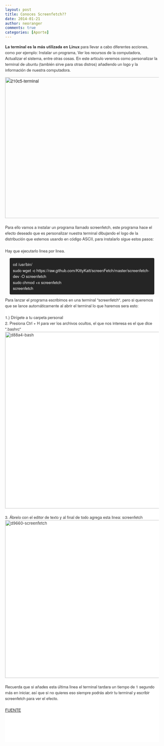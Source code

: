 ```yaml
---
layout: post
title: Conoces Screenfetch??
date: 2014-01-21
author: neoranger
comments: true
categories: [Aporte]
---
```

<span style="font-family:Helvetica Neue, Arial, Helvetica, sans-serif;"><b style="background-color:white;color:#333333;font-size:13px;">La terminal es la más utilizada en Linux</b><span style="background-color:white;color:#333333;font-size:13px;"> para llevar a cabo diferentes acciones, como por ejemplo: Instalar un programa, Ver los recursos de la computadora, Actualizar el sistema, entre otras cosas. En este articulo veremos como personalizar la terminal de ubuntu (también sirve para otras distros) añadiendo un logo y la información de nuestra computadora.</span></span>

<span style="font-family:Helvetica Neue, Arial, Helvetica, sans-serif;"><img class=" size-full wp-image-2064 aligncenter" src="https://blogneositelinux.files.wordpress.com/2016/10/210c5-terminal.png" alt="210c5-terminal" width="724" height="460" /><br style="background-color:white;color:#333333;font-size:13px;" /><br style="background-color:white;color:#333333;font-size:13px;" /><span style="background-color:white;color:#333333;font-size:13px;">Para ello vamos a instalar un programa llamado screenfetch, este programa hace el efecto deseado que es personalizar nuestra terminal dibujando el logo de la distribución que estemos usando en código ASCII, para instalarlo sigue estos pasos:</span><br style="background-color:white;color:#333333;font-size:13px;" /><br style="background-color:white;color:#333333;font-size:13px;" /><span style="background-color:white;color:#333333;font-size:13px;">Hay que ejecutarlo linea por linea.</span><br style="background-color:white;color:#333333;font-size:13px;" /></span>

<pre style="background-color:black;background-position:0 0;background-repeat:no-repeat no-repeat;border-bottom-left-radius:3px;border-bottom-right-radius:3px;border-top-left-radius:3px;border-top-right-radius:3px;border:1px solid #000000;color:whitesmoke;font-size:13px;margin:8px 15px;opacity:.85;padding:9.5px;text-shadow:none;white-space:pre-wrap;word-break:break-all;word-wrap:break-word;"><span style="font-family:Helvetica Neue, Arial, Helvetica, sans-serif;"><span style="border:none;line-height:20px;list-style:none;margin:0;outline:none;padding:0;">cd /usr/bin/
</span><span style="border:none;line-height:19.5px;list-style:none;margin:0;outline:none;padding:0;">sudo wget -c https://raw.github.com/KittyKatt/screenFetch/master/screenfetch-dev -O screenfetch
</span><span style="border:none;line-height:19.5px;list-style:none;margin:0;outline:none;padding:0;">sudo chmod +x screenfetch
</span><span style="border:none;line-height:19.5px;list-style:none;margin:0;outline:none;padding:0;">screenfetch</span>
</span></pre>

<div style="background-color:white;color:#333333;font-size:13px;"><span style="font-family:Helvetica Neue, Arial, Helvetica, sans-serif;">Para lanzar el programa escribimos en una terminal "screenfetch", pero si queremos que se lance automáticamente al abrir el terminal lo que haremos sera esto:</span></div>

<div style="background-color:white;color:#333333;font-size:13px;"><span style="font-family:Helvetica Neue, Arial, Helvetica, sans-serif;"> </span></div>

<div style="background-color:white;color:#333333;font-size:13px;"><span style="font-family:Helvetica Neue, Arial, Helvetica, sans-serif;">1.) Dirígete a tu carpeta personal</span></div>

<div style="background-color:white;color:#333333;font-size:13px;"><span style="font-family:Helvetica Neue, Arial, Helvetica, sans-serif;">2. Presiona Ctrl + H para ver los archivos ocultos, el que nos interesa es el que dice ".bashrc"</span></div>

<div style="background-color:white;color:#333333;font-size:13px;"></div>

<div style="background-color:white;color:#333333;font-size:13px;"><img class=" size-full wp-image-2356 aligncenter" src="https://blogneositelinux.files.wordpress.com/2016/10/d88a4-bash.png" alt="d88a4-bash" width="802" height="576" /></div>

<div style="background-color:white;color:#333333;font-size:13px;"><span style="font-family:Helvetica Neue, Arial, Helvetica, sans-serif;"> </span></div>

<div style="background-color:white;color:#333333;font-size:13px;"><span style="font-family:Helvetica Neue, Arial, Helvetica, sans-serif;">3. Ábrelo con el editor de texto y al final de todo agrega esta linea: screenfetch</span></div>

<div style="background-color:white;color:#333333;font-size:13px;"><img class=" size-full wp-image-2366 aligncenter" src="https://blogneositelinux.files.wordpress.com/2016/10/d9660-screenfetch.png" alt="d9660-screenfetch" width="652" height="515" /></div>

<div class="separator" style="background-color:white;clear:both;color:#333333;font-size:13px;text-align:center;"></div>

<div style="background-color:white;color:#333333;font-size:13px;"><span style="font-family:Helvetica Neue, Arial, Helvetica, sans-serif;"> </span></div>

<div style="background-color:white;color:#333333;font-size:13px;"><span style="font-family:Helvetica Neue, Arial, Helvetica, sans-serif;">Recuerda que si añades esta última linea el terminal tardara un tiempo de 1 segundo más en iniciar, así que si no quieres eso siempre podrás abrir tu terminal y escribir screenfetch para ver el efecto. </span></div>

<div style="background-color:white;color:#333333;font-size:13px;"><span style="font-family:Helvetica Neue, Arial, Helvetica, sans-serif;"> </span></div>

<div style="background-color:white;color:#333333;font-size:13px;"><span style="font-family:Helvetica Neue, Arial, Helvetica, sans-serif;"><a href="http://www.droidypc.com/2014/01/personaliza-tu-terminal-con-screenfetch.html" target="_blank">FUENTE</a></span></div>

<div style="background-color:white;color:#333333;font-size:13px;"><span style="font-family:Helvetica Neue, Arial, Helvetica, sans-serif;"> </span></div>

<div style="background-color:white;color:#333333;font-size:13px;"><span style="font-family:Helvetica Neue, Arial, Helvetica, sans-serif;"> </span></div>

<div style="background-color:white;color:#333333;font-size:13px;"><span style="font-family:Helvetica Neue, Arial, Helvetica, sans-serif;"> </span></div>

<div style="background-color:white;color:#333333;font-size:13px;"><span style="font-family:Helvetica Neue, Arial, Helvetica, sans-serif;"> </span></div>

<div style="background-color:white;color:#333333;font-size:13px;"><span style="font-family:Helvetica Neue, Arial, Helvetica, sans-serif;"> </span></div>
